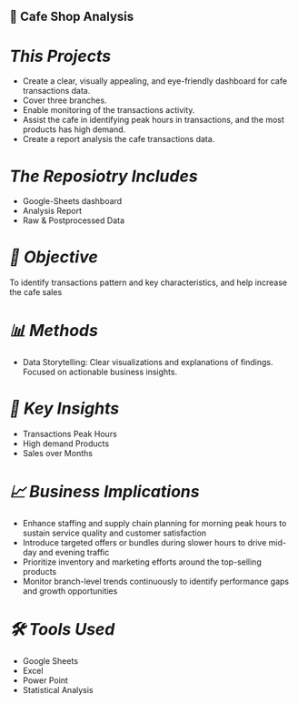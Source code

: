 ##  🏦 **Cafe Shop Analysis**

# *This Projects*
  - Create a clear, visually appealing, and eye-friendly dashboard for cafe transactions data.
  - Cover three branches.
  - Enable monitoring of the transactions activity.
  - Assist the cafe in identifying peak hours in transactions, and the most products has high demand.
  - Create a report analysis the cafe transactions data.
  
# *The Reposiotry Includes*
  - Google-Sheets dashboard
  - Analysis Report
  - Raw & Postprocessed Data

# *🧠 Objective*
To identify transactions pattern and key characteristics, and help increase the cafe sales

# *📊 Methods*
- Data Storytelling:
    Clear visualizations and explanations of findings.
    Focused on actionable business insights.

# *📌 Key Insights*
  - Transactions Peak Hours
  - High demand Products
  - Sales over Months

# *📈 Business Implications*
  - Enhance staffing and supply chain planning for morning peak hours to sustain service quality and customer satisfaction
  - Introduce targeted offers or bundles during slower hours to drive mid-day and evening traffic
  - Prioritize inventory and marketing efforts around the top-selling products
  - Monitor branch-level trends continuously to identify performance gaps and growth opportunities

# *🛠️ Tools Used*
  - Google Sheets
  - Excel
  - Power Point
  - Statistical Analysis
